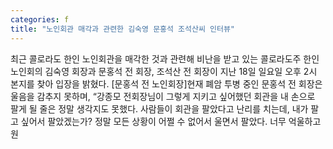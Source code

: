 ```yaml
---
categories: f
title: "노인회관 매각과 관련한 김숙영 문홍석 조석산씨 인터뷰"
---
```

최근 콜로라도 한인 노인회관을 매각한 것과 관련해 비난을 받고 있는 콜로라도주 한인 노인회의 김숙영 회장과 문홍석 전 회장, 조석산 전 회장이 지난 18일 일요일 오후 2시 본지를 찾아 입장을 밝혔다.  [문홍석 전 노인회장]현재 폐암 투병 중인 문홍석 전 회장은 울음을 감추지 못하며, “강종모 전회장님이 그렇게 지키고 싶어했던 회관을 내 손으로 팔게 될 줄은 정말 생각지도 못했다. 사람들이 회관을 팔았다고 난리를 치는데, 내가 팔고 싶어서 팔았겠는가? 정말 모든 상황이 어쩔 수 없어서 울면서 팔았다. 너무 억울하고 원